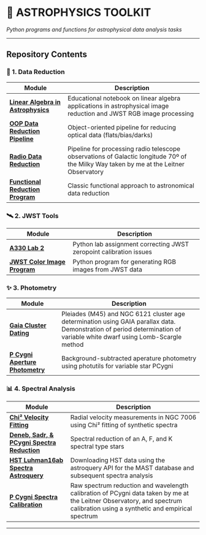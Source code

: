 # 🌌 ASTROPHYSICS TOOLKIT  
*Python programs and functions for astrophysical data analysis tasks*

---

## Repository Contents

### 🔭 1. Data Reduction  
| Module | Description |
|--------|-------------|
| **[Linear Algebra in Astrophysics](DATA_REDUCTION/Linear_Algebra_in_Astrophysics.ipynb)** | Educational notebook on linear algebra applications in astrophysical image reduction and JWST RGB image processing |
| **[OOP Data Reduction Pipeline](DATA_REDUCTION/OOP_Data_Reduction_Pipeline.ipynb)** | Object-oriented pipeline for reducing optical data (flats/bias/darks) |
| **[Radio Data Reduction](DATA_REDUCTION/Radio_Data_Reduction.ipynb)** | Pipeline for processing radio telescope observations of Galactic longitude 70º of the Milky Way taken by me at the Leitner Observatory|
| **[Functional Reduction Program](DATA_REDUCTION/Reduction_Program.ipynb)** | Classic functional approach to astronomical data reduction |

### 🛰️ 2. JWST Tools  
| Module | Description |
|--------|-------------|
| **[A330 Lab 2](JWST/A330_Lab2_Elko.ipynb)** | Python lab assignment correcting JWST zeropoint calibration issues |
| **[JWST Color Image Program](JWST/JWST_RGB_Image_Creation.ipynb)** | Python program for generating RGB images from JWST data |

### ✨ 3. Photometry  
| Module | Description |
|--------|-------------|
| **[Gaia Cluster Dating](PHOTOMETRY/GAIA_Cluster_Dating.ipynb)** | Pleiades (M45) and NGC 6121 cluster age determination using GAIA parallax data. Demonstration of period determination of variable white dwarf using Lomb-Scargle method |
| **[P Cygni Aperture Photometry](PHOTOMETRY/Aperture_Photometry_P_Cygni.ipynb)** | Background-subtracted aperature photometry using photutils for variable star PCygni |


### 📊 4. Spectral Analysis  
| Module | Description |
|--------|-------------|
| **[Chi² Velocity Fitting](SPECTRUM_ANALYSIS/Chi2_Velocity_Fitting.ipynb)** | Radial velocity measurements in NGC 7006 using Chi² fitting of synthetic spectra |
| **[Deneb, Sadr, & PCygni Spectra Reduction](SPECTRUM_ANALYSIS/Deneb_Sadr_PCygni_Spectra_Reduction.ipynb)** | Spectral reduction of an A, F, and K spectral type stars |
| **[HST Luhman16ab Spectra Astroquery](SPECTRUM_ANALYSIS/HST_Luhman16ab_Spectra_astroquery.ipynb)** | Downloading HST data using the astroquery API for the MAST database and subsequent spectra analysis |
| **[P Cygni Spectra Calibration](SPECTRUM_ANALYSIS/Pcygni_Spectra_Calibration.ipynb)** | Raw spectrum reduction and wavelength calibration of PCygni data taken by me at the Leitner Observatory, and spectrum calibration using a synthetic and empirical spectrum |

---
